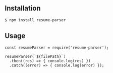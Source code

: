 ## Installation

```bash
$ npm install resume-parser
```

## Usage

```
const resumeParser = require('resume-parser');

resumeParser(`${filePath}`)
  .then((res) => { console.log(res) })
  .catch((error) => { console.log(error) });
```
